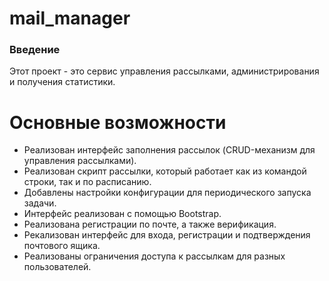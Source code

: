 # mail_manager

### Введение

Этот проект - это сервис управления рассылками, администрирования и получения статистики.

# Основные возможности
- Реализован интерфейс заполнения рассылок (CRUD-механизм для управления рассылками).
- Реализован скрипт рассылки, который работает как из командой строки, так и по расписанию.
- Добавлены настройки конфигурации для периодического запуска задачи.
- Интерфейс реализован с помощью Bootstrap.
- Реализована регистрации по почте, а также верификация.
- Рекализован интерфейс для входа, регистрации и подтверждения почтового ящика.
- Реализованы ограничения доступа к рассылкам для разных пользователей.
